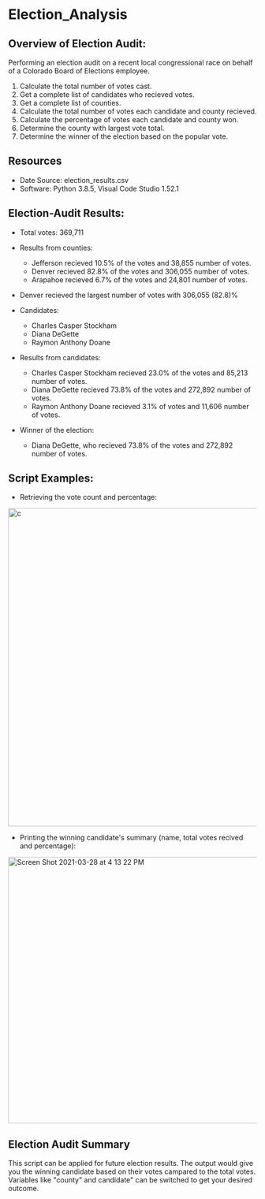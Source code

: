# Election_Analysis

## Overview of Election Audit:
Performing an election audit on a recent local congressional race on behalf of a Colorado Board of Elections employee.

1. Calculate the total number of votes cast.
2. Get a complete list of candidates who recieved votes.
3. Get a complete list of counties.
4. Calculate the total number of votes each candidate and county recieved.
5. Calculate the percentage of votes each candidate and county won.
6. Determine the county with largest vote total.
7. Determine the winner of the election based on the popular vote.
    

## Resources 
- Date Source: election_results.csv 
- Software: Python 3.8.5, Visual Code Studio 1.52.1

## Election-Audit Results:
- Total votes: 369,711

- Results from counties:
  - Jefferson recieved 10.5% of the votes and 38,855 number of votes.
  - Denver recieved 82.8% of the votes and 306,055 number of votes.
  - Arapahoe recieved 6.7% of the votes and 24,801 number of votes.

- Denver recieved the largest number of votes with 306,055 (82.8)%

- Candidates:
  - Charles Casper Stockham
  - Diana DeGette
  - Raymon Anthony Doane

- Results from candidates:
  - Charles Casper Stockham recieved 23.0% of the votes and 85,213 number of votes.
  - Diana DeGette recieved 73.8% of the votes and 272,892 number of votes.
  - Raymon Anthony Doane recieved 3.1% of votes and 11,606 number of votes.

- Winner of the election:
  - Diana DeGette, who recieved 73.8% of the votes and 272,892 number of votes.


## Script Examples:
- Retrieving the vote count and percentage:
<img width="646" alt="c" src="https://user-images.githubusercontent.com/77898345/112768470-d8a46c80-8fe1-11eb-93ff-4ec6d8e25351.png">

- Printing the winning candidate's summary (name, total votes recived and percentage):
<img width="541" alt="Screen Shot 2021-03-28 at 4 13 22 PM" src="https://user-images.githubusercontent.com/77898345/112768523-02f62a00-8fe2-11eb-89a7-6d01e8c226a8.png">




## Election Audit Summary
This script can be applied for future election results. The output would give you the winning candidate based on their votes campared to the total votes. Variables like "county" and candidate" can be switched to get your desired outcome.



